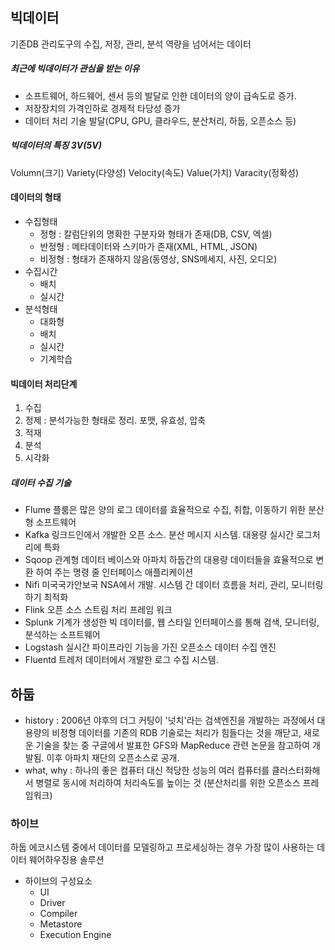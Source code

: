 ## 빅데이터
기존DB 관리도구의 수집, 저장, 관리, 분석 역량을 넘어서는 데이터

##### 최근에 빅데이터가 관심을 받는 이유
- 소프트웨어, 하드웨어, 센서 등의 발달로 인한 데이터의 양이 급속도로 증가.
- 저장장치의 가격인하로 경제적 타당성 증가
- 데이터 처리 기술 발달(CPU, GPU, 클라우드, 분산처리, 하둡, 오픈소스 등)

##### 빅데이터의 특징 3V(5V)
Volumn(크기)
Variety(다양성)
Velocity(속도)
Value(가치)
Varacity(정확성)

#### 데이터의 형태
- 수집형태
  - 정형 : 칼럼단위의 명확한 구분자와 형태가 존재(DB, CSV, 엑셀)
  - 반정형 : 메타데이터와 스키마가 존재(XML, HTML, JSON)
  - 비정형 : 형태가 존재하지 않음(동영상, SNS메세지, 사진, 오디오)
- 수집시간
  - 배치
  - 실시간
- 분석형태
  - 대화형
  - 배치
  - 실시간
  - 기계학습
#### 빅데이터 처리단계
1. 수집
2. 정제 : 분석가능한 형태로 정리. 포맷, 유효성, 압축
3. 적재
4. 분석
5. 시각화


##### 데이터 수집 기술
- Flume
플룸은 많은 양의 로그 데이터를 효율적으로 수집, 취합, 이동하기 위한 분산형 소프트웨어
- Kafka
링크드인에서 개발한 오픈 소스. 분산 메시지 시스템. 대용량 실시간 로그처리에 특화
- Sqoop
관계형 데이터 베이스와 아파치 하둡간의 대용량 데이터들을 효율적으로 변환 하여 주는 명령 줄 인터페이스 애플리케이션
- Nifi
미국국가안보국 NSA에서 개발. 시스템 간 데이터 흐름을 처리, 관리, 모니터링하기 최적화
- Flink
오픈 소스 스트림 처리 프레임 워크
- Splunk
기계가 생성한 빅 데이터를, 웹 스타일 인터페이스를 통해 검색, 모니터링, 분석하는 소프트웨어
- Logstash
실시간 파이프라인 기능을 가진 오픈소스 데이터 수집 엔진
- Fluentd
트레저 데이터에서 개발한 로그 수집 시스템. 


## 하둡
- history : 2006년 야후의 더그 커팅이 '넛치'라는 검색엔진을 개발하는 과정에서 대용량의 비정형 데이터를 기존의 RDB 기술로는 처리가 힘들다는 것을 깨닫고, 새로운 기술을 찾는 중 구글에서 발표한 GFS와 MapReduce 관련 논문을 참고하여 개발됨. 이후 아파치 재단의 오픈소스로 공개.
- what, why : 하나의 좋은 컴퓨터 대신 적당한 성능의 여러 컴퓨터를 클러스터화해서 병렬로 동시에 처리하여 처리속도를 높이는 것
(분산처리를 위한 오픈소스 프레임워크)


### 하이브
하둡 에코시스템 중에서 데이터를 모델링하고 프로세싱하는 경우 가장 많이 사용하는 데이터 웨어하우징용 솔루션
- 하이브의 구성요소
  - UI
  - Driver
  - Compiler
  - Metastore
  - Execution Engine
